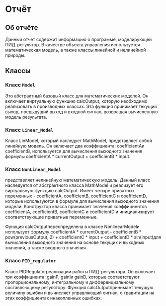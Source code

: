 # Отчёт

## Об отчёте 

Данный отчет содержит информацию о программе, моделирующей ПИД-регулятор. В качестве объекта управления используется математическая модель, а также классы линейной и нелинейной природы.
## Классы

### Класс `Model`

Это абстрактный базовый класс для математических моделей. Он включает виртуальную функцию calcOutput, которую необходимо реализовать в производных классах. Эта функция принимает текущий выход, предыдущий выход и входной сигнал, возвращая вычисленную модель результата.

### Класс `Linear_Model`

Класс LinModel, который наследует MathModel, представляет собой линейную модель. Он включает два коэффициента: coefficientAи coefficientB, используется для вычисления выходного значения формулы coefficientA * currentOutput + coefficientB * input.

### Класс `NonLinear_Model`

представляет нелинейную математическую модель. Данный класс наследуется от абстрактного класса MathModel и реализует его виртуальную функцию calcOutput. Имеет четыре приватных переменных - coefficientA, coefficientB, coefficientC и coefficientD, которые используются в формуле для вычисления выходного значения модели. Конструктор класса принимает значения коэффициентов coefficientA, coefficientB, coefficientC и coefficientD и инициализирует соответствующие приватные переменные.

Функция calcOutputпереопределена в классе NonlinearModelи использует формулу coefficientA * currentOutput - coefficientB * pow(previousOutput, 2) + coefficientC * input + coefficientD * sin(input)для вычисления выходного значения на основе текущих и выходных значений, а также входного значения.
### Класс `PID_regulator`

Класс PIDRegulatorреализации работы ПИД-регулятора. Он включает три коэффициента: gainP, gainIи gainD, которые соответствуют пропорциональному, интегральному и дифференциальному составляющему регулятору. Функция calcOutputпринимает текущую величину ошибки и вычисляет управляющий сигнал, о гравитации на этих коэффициентах и ​​накопленных ошибках.

